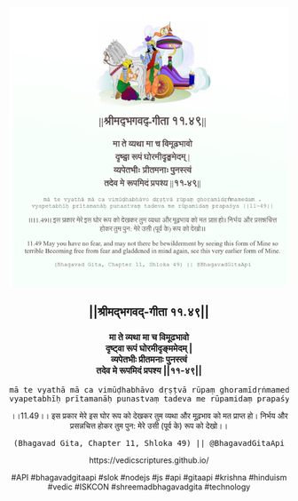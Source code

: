 <img src="../../asset/BG_11_49.png"/>
<center><h2>||श्रीमद्‍भगवद्‍-गीता ११.४९||</h2>
<h3>मा ते व्यथा मा च विमूढभावो<br/>दृष्ट्वा रूपं घोरमीदृङ्ममेदम् |<br/>व्यपेतभीः प्रीतमनाः पुनस्त्वं<br/>तदेव मे रूपमिदं प्रपश्य ||११-४९||</h3>
<pre>mā te vyathā mā ca vimūḍhabhāvo dṛṣṭvā rūpaṃ ghoramīdṛṅmamedam .<br/>vyapetabhīḥ prītamanāḥ punastvaṃ tadeva me rūpamidaṃ prapaśya ||11-49||</pre>
<p>।।11.49।। इस प्रकार मेरे इस घोर रूप को देखकर तुम व्यथा और मूढ़भाव को मत प्राप्त हो। निर्भय और प्रसन्नचित्त होकर तुम पुन: मेरे उसी (पूर्व के) रूप को देखो।।</p>
<pre>(Bhagavad Gita, Chapter 11, Shloka 49) || @BhagavadGitaApi</pre><p>https://vedicscriptures.github.io/</p><p>#API #bhagavadgitaapi #slok #nodejs #js #api #gitaapi #krishna #hinduism #vedic #ISKCON #shreemadbhagavadgita #technology</p></center>